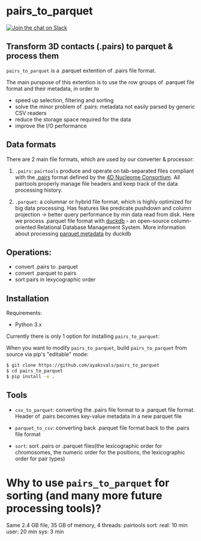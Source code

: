 # pairs_to_parquet
[![Join the chat on Slack](https://img.shields.io/badge/chat-slack-%233F0F3F?logo=slack)](https://bit.ly/2UaOpAe)


## Transform 3D contacts (.pairs) to parquet & process them

`pairs_to_parquet` is a .parquet extention of .pairs file format.

The main purspose of this extention is to use the row groups of .parquet file format and their metadata, in order to 

- speed up selection, filtering and sorting
- solve the minor problem of .pairs: metadata not easily parsed by generic CSV readers
- reduce the storage space required for the data 
- improve the I/O performance



## Data formats

There are 2 main file formats, which are used by our converter & processor: 

1. `.pairs`: `pairtools` produce and operate on tab-separated files compliant with the [.pairs](https://github.com/4dn-dcic/pairix/blob/master/pairs_format_specification.md) format defined by the [4D Nucleome Consortium](https://www.4dnucleome.org/). All pairtools properly manage file headers and keep track of the data processing history.

2. `.parquet`: 
a columnar or hybrid file format, which is highly optimized for big data processing. Has features like predicate pushdown and column projection -> better query performance by min data read from disk.
Here we process .parquet file format with [duckdb](https://duckdb.org/docs/stable/data/parquet/overview) - an open-source column-oriented Relational Database Management System. 
More information about processing [parquet metadata](https://duckdb.org/docs/stable/data/parquet/metadata) by duckdb

## Operations: 
- convert .pairs to .parquet
- convert .parquet to pairs
- sort pairs in lexycographic order

## Installation

Requirements:
- Python 3.x

Currently there is only 1 option for installing `pairs_to_parquet`:

When you want to modify `pairs_to_parquet`, build `pairs_to_parquet` from source via pip's "editable" mode:

```sh
$ git clone https://github.com/ayaksvals/pairs_to_parquet
$ cd pairs_to_parquet
$ pip install -e .
```

## Tools

- `csv_to_parquet`: converting the .pairs file format to a .parquet file format. Header of .pairs becomes key-value metadata in a new parquet file

- `parquet_to_csv`: converting back .parquet file format back to the .pairs file format

- `sort`: sort .pairs or .parquet files(the lexicographic order for chromosomes, the numeric order for the positions, the lexicographic order for pair types)


# Why to use `pairs_to_parquet` for sorting (and many more future processing tools)?

Same 2.4 GB file, 35 GB of memory, 4 threads:
pairtools sort: 
real: 10 min
user: 20 min 
sys: 3 min



